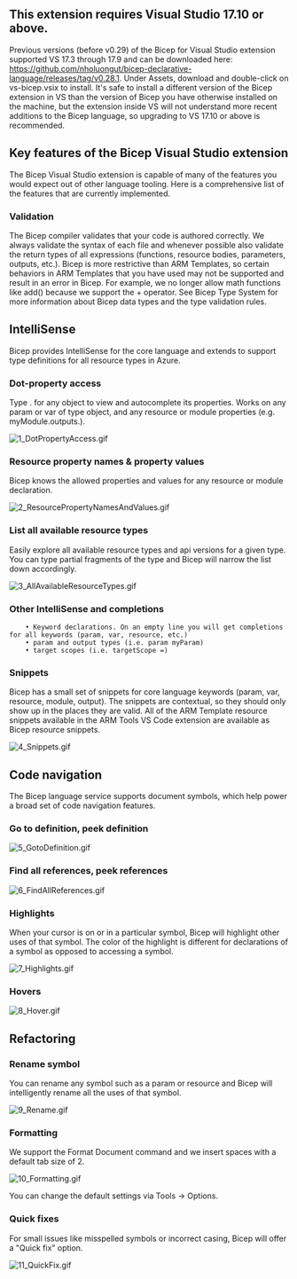 ## This extension requires Visual Studio 17.10 or above.

Previous versions (before v0.29) of the Bicep for Visual Studio extension supported VS 17.3 through 17.9 and can be downloaded here: https://github.com/nholuongut/bicep-declarative-language/releases/tag/v0.28.1.  Under Assets, download and double-click on vs-bicep.vsix to install. It's safe to install a different version of the Bicep extension in VS than the version of Bicep you have otherwise installed on the machine, but the extension inside VS will not understand more recent additions to the Bicep language, so upgrading to VS 17.10 or above is recommended.

## Key features of the Bicep Visual Studio extension
The Bicep Visual Studio extension is capable of many of the features you would expect out of other language tooling. Here is a comprehensive list of the features that are currently implemented.

### Validation
The Bicep compiler validates that your code is authored correctly. We always validate the syntax of each file and whenever possible also validate the return types of all expressions (functions, resource bodies, parameters, outputs, etc.). Bicep is more restrictive than ARM Templates, so certain behaviors in ARM Templates that you have used may not be supported and result in an error in Bicep. For example, we no longer allow math functions like add() because we support the + operator.
See Bicep Type System for more information about Bicep data types and the type validation rules.

## IntelliSense
Bicep provides IntelliSense for the core language and extends to support type definitions for all resource types in Azure.

### Dot-property access
Type . for any object to view and autocomplete its properties. Works on any param or var of type object, and any resource or module properties (e.g. myModule.outputs.).

![1_DotPropertyAccess.gif](1_DotPropertyAccess.gif)

### Resource property names & property values

Bicep knows the allowed properties and values for any resource or module declaration.

![2_ResourcePropertyNamesAndValues.gif](2_ResourcePropertyNamesAndValues.gif)

### List all available resource types

Easily explore all available resource types and api versions for a given type. You can type partial fragments of the type and Bicep will narrow the list down accordingly.

![3_AllAvailableResourceTypes.gif](3_AllAvailableResourceTypes.gif)

### Other IntelliSense and completions

        • Keyword declarations. On an empty line you will get completions for all keywords (param, var, resource, etc.)
        • param and output types (i.e. param myParam)
        • target scopes (i.e. targetScope =)

### Snippets

Bicep has a small set of snippets for core language keywords (param, var, resource, module, output). The snippets are contextual, so they should only show up in the places they are valid. All of the ARM Template resource snippets available in the ARM Tools VS Code extension are available as Bicep resource snippets.

![4_Snippets.gif](4_Snippets.gif)

## Code navigation
The Bicep language service supports document symbols, which help power a broad set of code navigation features.

### Go to definition, peek definition

![5_GotoDefinition.gif](5_GotoDefinition.gif)

### Find all references, peek references

![6_FindAllReferences.gif](6_FindAllReferences.gif)

### Highlights

When your cursor is on or in a particular symbol, Bicep will highlight other uses of that symbol. The color of the highlight is different for declarations of a symbol as opposed to accessing a symbol.

![7_Highlights.gif](7_Highlights.gif)

### Hovers

![8_Hover.gif](8_Hover.gif)

## Refactoring
### Rename symbol

You can rename any symbol such as a param or resource and Bicep will intelligently rename all the uses of that symbol.

![9_Rename.gif](9_Rename.gif)

### Formatting
We support the Format Document command and we insert spaces with a default tab size of 2.

![10_Formatting.gif](10_Formatting.gif)

You can change the default settings via Tools -> Options.

### Quick fixes
For small issues like misspelled symbols or incorrect casing, Bicep will offer a "Quick fix" option.

![11_QuickFix.gif](11_QuickFix.gif)

